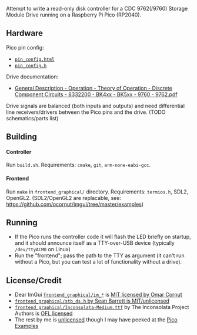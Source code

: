 Attempt to write a read-only disk controller for a CDC 9762(/9760) Storage Module
Drive running on a Raspberry Pi Pico (RP2040).


## Hardware
Pico pin config:
 - [`pin_config.html`](https://htmlpreview.github.io/?https://github.com/sqaxomonophonen/smd-pico-controller/blob/master/doc/pin_config.html)
 - [`pin_config.h`](pin_config.h)

Drive documentation:
 - [General Description - Operation - Theory of Operation - Discrete Component Circuits - 8332200 - BK4xx - BK5xx - 9760 - 9762.pdf](doc/references/General%20Description%20-%20Operation%20-%20Theory%20of%20Operation%20-%20Discrete%20Component%20Circuits%20-%208332200%20-%20BK4xx%20-%20BK5xx%20-%209760%20-%209762.pdf)

Drive signals are balanced (both inputs and outputs) and need differential line receivers/drivers between the Pico pins and the drive. (TODO schematics/parts list)

## Building

#### Controller
Run `build.sh`. Requirements: `cmake`, `git`, `arm-none-eabi-gcc`.

#### Frontend
Run `make` in `frontend_graphical/` directory. Requirements: `termios.h`, SDL2, OpenGL2. (SDL2/OpenGL2 are replacable, see: https://github.com/ocornut/imgui/tree/master/examples)

## Running
 - If the Pico runs the controller code it will flash the LED briefly on startup, and it should announce itself as a TTY-over-USB device (typically `/dev/ttyACM0` on Linux)
 - Run the "frontend"; pass the path to the TTY as argument (it can't run without a Pico, but you can test a lot of functionality without a drive).

## License/Credit
 - Dear ImGui [`frontend_graphical/im_*`](frontend_graphical/) is [MIT licensed by Omar Cornut](LICENSE.imgui)
 - [`frontend_graphical/stb_ds.h` by Sean Barrett is MIT/unlicensed](frontend_graphical/stb_ds.h)
 - [`frontend_graphical/Inconsolata-Medium.ttf`](frontend_graphical/Inconsolata-Medium.ttf) by The Inconsolata Project Authors is [OFL licensed](LICENSE.Inconsolata)
 - The rest by me is [unlicensed](LICENSE.spc) though I may have peeked at the [Pico Examples](https://github.com/raspberrypi/pico-examples)
